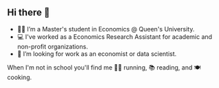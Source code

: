 ## Hi there 👋

- 👨‍🎓 I’m a Master's student in Economics @ Queen's University.
- 💻 I've worked as a Economics Research Assistant for academic and non-profit organizations.
- 👔 I’m looking for work as an economist or data scientist.

When I'm not in school you'll find me 🏃‍♂️ running, 📚 reading, and 🍽️ cooking.
